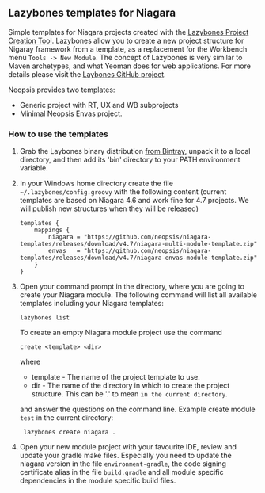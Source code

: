 ## Lazybones templates for Niagara

Simple templates for Niagara projects created with the
[Lazybones Project Creation Tool](https://github.com/pledbrook/lazybones). Lazybones allow you
to create a new project structure for Nigaray framework from a template, as a replacement for
the Workbench menu `Tools -> New Module`. The concept of Lazybones is very similar to Maven 
archetypes, and what Yeoman does for web applications. For more details please visit the
[Laybones
GitHub project](https://github.com/pledbrook/lazybones).

Neopsis provides two templates:

* Generic project with RT, UX and WB subprojects
* Minimal Neopsis Envas project. 

### How to use the templates

1. Grab the Laybones binary distribution [from Bintray](https://bintray.com/pkg/show/general/pledbrook/lazybones-templates/lazybones),
   unpack it to a local directory, and then add its 'bin' directory to your PATH environment 
   variable. 
   
2. In your Windows home directory create the file `~/.lazybones/config.groovy` with the following content
   (current templates are based on Niagara 4.6 and work fine for 4.7 projects. We will publish new structures when 
   they will be released)

   ```
   templates {
       mappings {
           niagara = "https://github.com/neopsis/niagara-templates/releases/download/v4.7/niagara-multi-module-template.zip"
           envas   = "https://github.com/neopsis/niagara-templates/releases/download/v4.7/niagara-envas-module-template.zip"
       }
   }
   ```
   
3. Open your command prompt in the directory, where you are going to create your Niagara module. The following 
   command will list all available templates including your Niagara templates:

   ```
   lazybones list
   ``` 
   
   To create an empty Niagara module project use the command 
   
   ```
   create <template> <dir>
   ```
     
   where  
   * template - The name of the project template to use.
   * dir      - The name of the directory in which to create the project structure. 
                This can be '.' to mean `in the current directory`.
                
   and answer the questions on the command line. Example create module `test` in the 
   current directory:
   
   ```
    lazybones create niagara .
   ```
   
4. Open your new module project with your favourite IDE, review and update your gradle make files. Especially
   you need to update the niagara version in the file `environment-gradle`, the code signing certificate alias 
   in the file `build.gradle` and all module specific dependencies in the module specific build files.     
      
   
   

